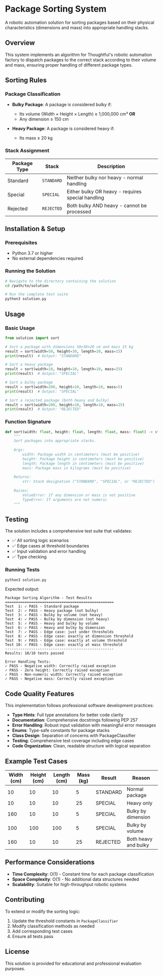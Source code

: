 # Package Sorting System

A robotic automation solution for sorting packages based on their physical characteristics (dimensions and mass) into appropriate handling stacks.

## Overview

This system implements an algorithm for Thoughtful's robotic automation factory to dispatch packages to the correct stack according to their volume and mass, ensuring proper handling of different package types.

## Sorting Rules

### Package Classification

- **Bulky Package**: A package is considered bulky if:
  - Its volume (Width × Height × Length) ≥ 1,000,000 cm³ **OR**
  - Any dimension ≥ 150 cm

- **Heavy Package**: A package is considered heavy if:
  - Its mass ≥ 20 kg

### Stack Assignment

| Package Type | Stack | Description |
|--------------|-------|-------------|
| Standard | `STANDARD` | Neither bulky nor heavy - normal handling |
| Special | `SPECIAL` | Either bulky OR heavy - requires special handling |
| Rejected | `REJECTED` | Both bulky AND heavy - cannot be processed |

## Installation & Setup

### Prerequisites
- Python 3.7 or higher
- No external dependencies required

### Running the Solution
```bash
# Navigate to the directory containing the solution
cd /path/to/solution

# Run the complete test suite
python3 solution.py
```

## Usage

### Basic Usage

```python
from solution import sort

# Sort a package with dimensions 50×30×20 cm and mass 15 kg
result = sort(width=50, height=30, length=20, mass=15)
print(result)  # Output: "STANDARD"

# Sort a heavy package
result = sort(width=10, height=10, length=10, mass=25)
print(result)  # Output: "SPECIAL"

# Sort a bulky package
result = sort(width=200, height=10, length=10, mass=5)
print(result)  # Output: "SPECIAL"

# Sort a rejected package (both heavy and bulky)
result = sort(width=200, height=10, length=10, mass=25)
print(result)  # Output: "REJECTED"
```

### Function Signature

```python
def sort(width: float, height: float, length: float, mass: float) -> str:
    """
    Sort packages into appropriate stacks.
    
    Args:
        width: Package width in centimeters (must be positive)
        height: Package height in centimeters (must be positive)  
        length: Package length in centimeters (must be positive)
        mass: Package mass in kilograms (must be positive)
        
    Returns:
        str: Stack designation ("STANDARD", "SPECIAL", or "REJECTED")
        
    Raises:
        ValueError: If any dimension or mass is not positive
        TypeError: If arguments are not numeric
    """
```

## Testing

The solution includes a comprehensive test suite that validates:

- ✅ All sorting logic scenarios
- ✅ Edge cases at threshold boundaries  
- ✅ Input validation and error handling
- ✅ Type checking

### Running Tests

```bash
python3 solution.py
```

Expected output:
```
Package Sorting Algorithm - Test Results
==================================================
Test  1: ✓ PASS - Standard package
Test  2: ✓ PASS - Heavy package (not bulky)
Test  3: ✓ PASS - Bulky by volume (not heavy)
Test  4: ✓ PASS - Bulky by dimension (not heavy)
Test  5: ✓ PASS - Heavy and bulky by volume
Test  6: ✓ PASS - Heavy and bulky by dimension
Test  7: ✓ PASS - Edge case: just under thresholds
Test  8: ✓ PASS - Edge case: exactly at dimension threshold
Test  9: ✓ PASS - Edge case: exactly at volume threshold
Test 10: ✓ PASS - Edge case: exactly at mass threshold
--------------------------------------------------
Results: 10/10 tests passed

Error Handling Tests:
✓ PASS - Negative width: Correctly raised exception
✓ PASS - Zero height: Correctly raised exception
✓ PASS - Non-numeric width: Correctly raised exception
✓ PASS - Negative mass: Correctly raised exception
```

## Code Quality Features

This implementation follows professional software development practices:

- **Type Hints**: Full type annotations for better code clarity
- **Documentation**: Comprehensive docstrings following PEP 257
- **Error Handling**: Robust input validation with meaningful error messages
- **Enums**: Type-safe constants for package stacks
- **Class Design**: Separation of concerns with PackageClassifier
- **Testing**: Comprehensive test coverage including edge cases
- **Code Organization**: Clean, readable structure with logical separation

## Example Test Cases

| Width (cm) | Height (cm) | Length (cm) | Mass (kg) | Result | Reason |
|------------|-------------|-------------|-----------|---------|---------|
| 10 | 10 | 10 | 5 | STANDARD | Normal package |
| 10 | 10 | 10 | 25 | SPECIAL | Heavy only |
| 160 | 10 | 10 | 5 | SPECIAL | Bulky by dimension |
| 100 | 100 | 100 | 5 | SPECIAL | Bulky by volume |
| 160 | 10 | 10 | 25 | REJECTED | Both heavy and bulky |

## Performance Considerations

- **Time Complexity**: O(1) - Constant time for each package classification
- **Space Complexity**: O(1) - No additional data structures needed
- **Scalability**: Suitable for high-throughput robotic systems

## Contributing

To extend or modify the sorting logic:

1. Update the threshold constants in `PackageClassifier`
2. Modify classification methods as needed
3. Add corresponding test cases
4. Ensure all tests pass

## License

This solution is provided for educational and professional evaluation purposes.
